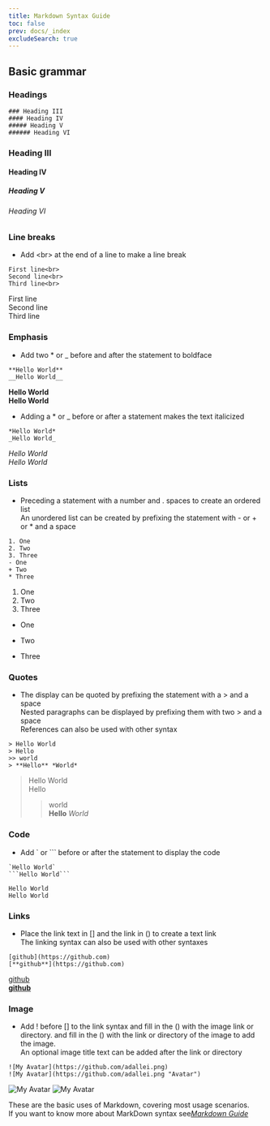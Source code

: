 ```yaml
---
title: Markdown Syntax Guide
toc: false
prev: docs/_index
excludeSearch: true
---
```


## Basic grammar
### Headings

```
### Heading III
#### Heading IV
##### Heading V
###### Heading VI
```
### Heading III
#### Heading IV
##### Heading V
###### Heading VI

### Line breaks
* Add \<br> at the end of a line to make a line break

```
First line<br>
Second line<br>
Third line<br>
```

First line<br>
Second line<br>
Third line<br>

### Emphasis
* Add two * or  _ before and after the statement to boldface

```
**Hello World**
__Hello World__
```
**Hello World**<br>
__Hello World__

* Adding a * or _ before or after a statement makes the text italicized

```
*Hello World*
_Hello World_
```
*Hello World*<br>
_Hello World_

### Lists
*  Preceding a statement with a number and . spaces to create an ordered list<br>
An unordered list can be created by prefixing the statement with - or + or * and a space

```
1. One
2. Two
3. Three
- One
+ Two
* Three
```
1. One
2. Two
3. Three
- One
+ Two
* Three

### Quotes
*  The display can be quoted by prefixing the statement with a > and a space<br>
Nested paragraphs can be displayed by prefixing them with two > and a space<br>
References can also be used with other syntax

```
> Hello World
> Hello
>> world
> **Hello** *World*
```

> Hello World<br>
> Hello<br>
>> world<br>
> **Hello** *World*<br>

### Code
* Add ` or ``` before or after the statement to display the code

```
`Hello World`
```Hello World```
```

`Hello World`<br>
```Hello World```

### Links
*  Place the link text in [] and the link in () to create a text link<br>
The linking syntax can also be used with other syntaxes

```
[github](https://github.com)
[**github**](https://github.com)
```

[github](https://github.com)<br>
[**github**](https://github.com)

### Image
*  Add ! before [] to the link syntax and fill in the () with the image link or directory. and fill in the () with the link or directory of the image to add the image.<br>
An optional image title text can be added after the link or directory

```
![My Avatar](https://github.com/adallei.png)
![My Avatar](https://github.com/adallei.png "Avatar")
```

![My Avatar](https://github.com/adallei.png)
![My Avatar](https://github.com/adallei.png "Avatar")

These are the basic uses of Markdown, covering most usage scenarios.<br>
If you want to know more about MarkDown syntax see[*Markdown Guide*](https://www.markdownguide.org/)